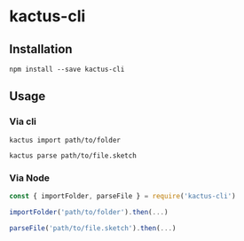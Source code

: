 # kactus-cli

## Installation

```
npm install --save kactus-cli
```

## Usage

### Via cli

```
kactus import path/to/folder
```

```
kactus parse path/to/file.sketch
```

### Via Node
```js
const { importFolder, parseFile } = require('kactus-cli')

importFolder('path/to/folder').then(...)

parseFile('path/to/file.sketch').then(...)
```
